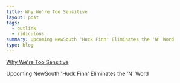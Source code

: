 ```yaml
---
title: Why We're Too Sensitive
layout: post
tags:
  - outlink
  - ridiculous
summary: Upcoming NewSouth 'Huck Finn' Eliminates the 'N' Word
type: blog
---
```


[Why We're Too Sensitive](http://www.publishersweekly.com/pw/by-topic/industry-news/publisher-news/article/45645-upcoming-newsouth-huck-finn-eliminates-the-n-word.html)

Upcoming NewSouth 'Huck Finn' Eliminates the 'N' Word
